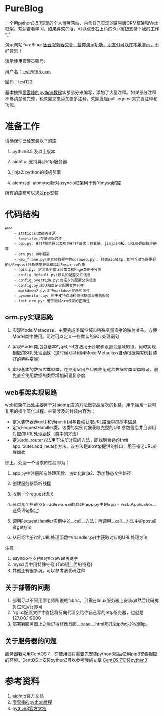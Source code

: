 # PureBlog
一个用python3.5.1实现的个人博客网站，内含自己实现的简易版ORM框架和Web框架，欢迎查看学习。如果喜欢的话，可以点击右上角的Star按钮支持下我的工作^_^

演示网站PureBlog: [因云服务器欠费，暂停演示功能，朋友们可以在本地演示，不好意思！](http://115.28.155.42/)

演示使用管理员账号:

用户名：test@163.com

密码：test123




基本按照[廖雪峰的python教程](http://www.liaoxuefeng.com/)实战部分来编写，添加了大量注释。如果部分注释不够清楚和完整，也欢迎您来添加更多注释，欢迎发起pull request来完善注释和功能。

# 准备工作
请确保你已经安装以下的库

1. python3.5 及以上版本

2. aiohttp: 支持异步http服务器

3. jinja2: python的模板引擎

4. aiomysql: aiomysql针对asyncio框架用于访问mysql的库


所有的库都可以通过pip安装

# 代码结构
    www
		- static:存放静态资源
		- templates:存放模板文件
		- app.py: HTTP服务器以及处理HTTP请求；拦截器、jinja2模板、URL处理函数注册等
		- orm.py: ORM框架
		- web_frame.py(廖老师教程中的coroweb.py): 封装aiohttp，即写个装饰器更好的从Request对象获取参数和返回Response对象
		- apis.py: 定义几个错误异常类和Page类用于分页
		- config_default.py:默认的配置文件信息
		- config_override.py:自定义的配置文件信息
		- config.py:默认和自定义配置文件合并
		- markdown2.py:支持markdown显示的插件
		- pymonnitor.py: 用于支持自动检测代码改动重启服务
		- test_orm.py: 用于测试orm框架的正确性


## orm.py实现思路

1. 实现ModelMetaclass，主要完成类属性域和特殊变量直接的映射关系，方便Model类中使用。同时可以定义一些默认的SQL处理语句

2. 实现Model类,包含基本的get,set方法用于获取和设置变量域的值。同时实现相应的SQL处理函数（这时候可以利用ModelMetaclass自动根据类实例封装好的特殊变量)

3. 实现基本的数据库类型类，在应用层用户只要使用这种数据库类型类即可，避免直接使用数据的类型增加问题复杂度

## web框架实现思路

web框架在此处主要用于对aiohttp库的方法做更高层次的封装，用于抽离一些可复用的操作简化过程。主要涉及的封装内容为：

 - 定义装饰器@get()和@post()用与自动获取URL路径中的基本信息
 - 定义RequestHandler类，该类的实例对象获取完整的URL参数信息并且调用对应的URL处理函数（类中的方法）
 - 定义add_router方法用于注册对应的方法，即找到合适的fn给app.router.add_route()方法。该方法是aiohttp提供的接口，用于指定URL处理函数

 综上，处理一个请求的过程即为：

 1. app.py中注册所有处理函数、初始化jinja2、添加静态文件路径

 2. 创建服务器监听线程

 3. 收到一个request请求
 4. 经过几个拦截器(middlewares)的处理(app.py中的app = web.Application..这条语句指定)
 5. 调用RequestHandler实例中的__call__方法；再调用__call__方法中的post或者get方法
 5. 从已经注册过的URL处理函数中(handler.py)中获取对应的URL处理方法

注意：
1. asyncio不支持async/await关键字
2. mysql当中用特殊符号`(Tab键上面的符号)
3. 其他还有很多坑，可以参考我代码注释

## 关于部署的问题
1. 部署可以不采用廖老师所说的fabric，只需在linux服务器上安装git然后代码拷贝过来运行即可
2. Nginx配置文件中直接将反向代理交给你自己写的http服务器，也就是127.0.0.1:9000
3. 部署到服务器上之后记得修改页面__base__.html那几处ip为你的公网ip。

## 关于服务器的问题
服务器我采用CentOS 7，在使用过程需要先安装python3然后使用pip3安装相应的环境。CentOS上安装python3可以参考我的文章
[CentOS 7安装python3](http://echo.com/post/linux/centos-7an-zhuang-python3)


# 参考资料
1. [aiohttp官方文档](http://aiohttp.readthedocs.org/en/stable/web.html)
2. [廖雪峰的python教程](http://www.liaoxuefeng.com/)
3. [python3官方文档](https://docs.python.org/3/library/)
